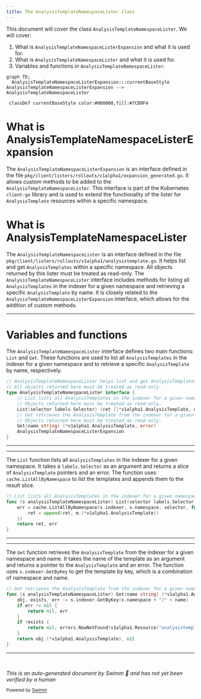 ```yaml
---
title: The AnalysisTemplateNamespaceLister class
---
```

This document will cover the class `AnalysisTemplateNamespaceLister`. We will cover:

1. What is `AnalysisTemplateNamespaceListerExpansion` and what it is used for.
2. What is `AnalysisTemplateNamespaceLister` and what it is used for.
3. Variables and functions in `AnalysisTemplateNamespaceLister`.

```mermaid
graph TD;
  AnalysisTemplateNamespaceListerExpansion:::currentBaseStyle
AnalysisTemplateNamespaceListerExpansion --> AnalysisTemplateNamespaceLister

 classDef currentBaseStyle color:#000000,fill:#7CB9F4
```

# What is AnalysisTemplateNamespaceListerExpansion

The `AnalysisTemplateNamespaceListerExpansion` is an interface defined in the file `pkg/client/listers/rollouts/v1alpha1/expansion_generated.go`. It allows custom methods to be added to the `AnalysisTemplateNamespaceLister`. This interface is part of the Kubernetes `client-go` library and is used to extend the functionality of the lister for `AnalysisTemplate` resources within a specific namespace.

# What is AnalysisTemplateNamespaceLister

The `AnalysisTemplateNamespaceLister` is an interface defined in the file `pkg/client/listers/rollouts/v1alpha1/analysistemplate.go`. It helps list and get `AnalysisTemplates` within a specific namespace. All objects returned by this lister must be treated as read-only. The `AnalysisTemplateNamespaceLister` interface includes methods for listing all `AnalysisTemplates` in the indexer for a given namespace and retrieving a specific `AnalysisTemplate` by name. It is closely related to the `AnalysisTemplateNamespaceListerExpansion` interface, which allows for the addition of custom methods.

<SwmSnippet path="/pkg/client/listers/rollouts/v1alpha1/analysistemplate.go" line="62" repo-id="Z2l0aHViJTNBJTNBaW50dWl0LWFyZ28tcm9sbG91dHMtZGVtbyUzQSUzQVN3aW1tLURlbW8=">

---

# Variables and functions

The `AnalysisTemplateNamespaceLister` interface defines two main functions: `List` and `Get`. These functions are used to list all `AnalysisTemplates` in the indexer for a given namespace and to retrieve a specific `AnalysisTemplate` by name, respectively.

```go
// AnalysisTemplateNamespaceLister helps list and get AnalysisTemplates.
// All objects returned here must be treated as read-only.
type AnalysisTemplateNamespaceLister interface {
	// List lists all AnalysisTemplates in the indexer for a given namespace.
	// Objects returned here must be treated as read-only.
	List(selector labels.Selector) (ret []*v1alpha1.AnalysisTemplate, err error)
	// Get retrieves the AnalysisTemplate from the indexer for a given namespace and name.
	// Objects returned here must be treated as read-only.
	Get(name string) (*v1alpha1.AnalysisTemplate, error)
	AnalysisTemplateNamespaceListerExpansion
}
```

---

</SwmSnippet>

<SwmSnippet path="/pkg/client/listers/rollouts/v1alpha1/analysistemplate.go" line="81" repo-id="Z2l0aHViJTNBJTNBaW50dWl0LWFyZ28tcm9sbG91dHMtZGVtbyUzQSUzQVN3aW1tLURlbW8=">

---

The `List` function lists all `AnalysisTemplates` in the indexer for a given namespace. It takes a `labels.Selector` as an argument and returns a slice of `AnalysisTemplate` pointers and an error. The function uses `cache.ListAllByNamespace` to list the templates and appends them to the result slice.

```go
// List lists all AnalysisTemplates in the indexer for a given namespace.
func (s analysisTemplateNamespaceLister) List(selector labels.Selector) (ret []*v1alpha1.AnalysisTemplate, err error) {
	err = cache.ListAllByNamespace(s.indexer, s.namespace, selector, func(m interface{}) {
		ret = append(ret, m.(*v1alpha1.AnalysisTemplate))
	})
	return ret, err
}
```

---

</SwmSnippet>

<SwmSnippet path="/pkg/client/listers/rollouts/v1alpha1/analysistemplate.go" line="89" repo-id="Z2l0aHViJTNBJTNBaW50dWl0LWFyZ28tcm9sbG91dHMtZGVtbyUzQSUzQVN3aW1tLURlbW8=">

---

The `Get` function retrieves the `AnalysisTemplate` from the indexer for a given namespace and name. It takes the name of the template as an argument and returns a pointer to the `AnalysisTemplate` and an error. The function uses `s.indexer.GetByKey` to get the template by key, which is a combination of namespace and name.

```go
// Get retrieves the AnalysisTemplate from the indexer for a given namespace and name.
func (s analysisTemplateNamespaceLister) Get(name string) (*v1alpha1.AnalysisTemplate, error) {
	obj, exists, err := s.indexer.GetByKey(s.namespace + "/" + name)
	if err != nil {
		return nil, err
	}
	if !exists {
		return nil, errors.NewNotFound(v1alpha1.Resource("analysistemplate"), name)
	}
	return obj.(*v1alpha1.AnalysisTemplate), nil
}
```

---

</SwmSnippet>

&nbsp;

*This is an auto-generated document by Swimm 🌊 and has not yet been verified by a human*

<SwmMeta version="3.0.0"><sup>Powered by [Swimm](https://staging.swimm.cloud/)</sup></SwmMeta>
